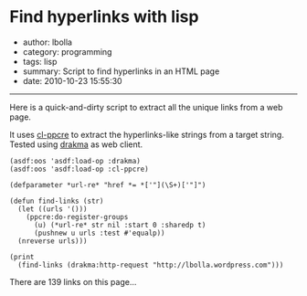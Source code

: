# Find hyperlinks with lisp

- author: lbolla
- category: programming
- tags: lisp
- summary: Script to find hyperlinks in an HTML page
- date: 2010-10-23 15:55:30

----------------

Here is a quick-and-dirty script to extract all the unique links from a web
page.

It uses [cl-ppcre][1] to extract the hyperlinks-like strings from a target
string. Tested using [drakma][2] as web client.
    
    (asdf:oos 'asdf:load-op :drakma)
    (asdf:oos 'asdf:load-op :cl-ppcre)
    
    (defparameter *url-re* "href *= *['"](\S+)['"]")
    
    (defun find-links (str)
      (let ((urls '()))
        (ppcre:do-register-groups
          (u) (*url-re* str nil :start 0 :sharedp t)
          (pushnew u urls :test #'equalp))
      (nreverse urls)))
    
    (print
      (find-links (drakma:http-request "http://lbolla.wordpress.com")))
    
There are 139 links on this page...

   [1]: http://weitz.de/cl-ppcre/
   [2]: http://weitz.de/drakma/
